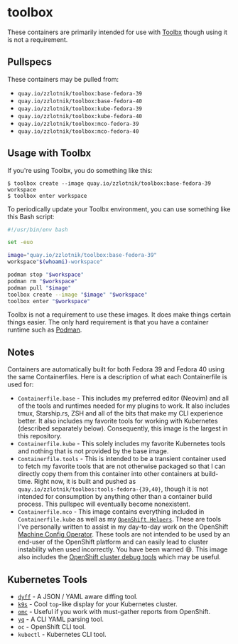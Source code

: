 # toolbox

These containers are primarily intended for use with
[Toolbx](https://github.com/containers/toolbox) though using it is not a
requirement.

## Pullspecs

These containers may be pulled from:

- `quay.io/zzlotnik/toolbox:base-fedora-39`
- `quay.io/zzlotnik/toolbox:base-fedora-40`
- `quay.io/zzlotnik/toolbox:kube-fedora-39`
- `quay.io/zzlotnik/toolbox:kube-fedora-40`
- `quay.io/zzlotnik/toolbox:mco-fedora-39`
- `quay.io/zzlotnik/toolbox:mco-fedora-40`


## Usage with Toolbx

If you're using Toolbx, you do something like this:

```console
$ toolbox create --image quay.io/zzlotnik/toolbox:base-fedora-39 workspace
$ toolbox enter workspace
```

To periodically update your Toolbx environment, you can use something like this
Bash script:

```bash
#!/usr/bin/env bash

set -euo

image="quay.io/zzlotnik/toolbox:base-fedora-39"
workspace"$(whoami)-workspace"

podman stop "$workspace"
podman rm "$workspace"
podman pull "$image"
toolbox create --image "$image" "$workspace"
toolbox enter "$workspace"
```

Toolbx is not a requirement to use these images. It does make things certain
things easier. The only hard requirement is that you have a container runtime
such as [Podman](https://podman.io).

## Notes

Containers are automatically built for both Fedora 39 and Fedora 40 using the
same Containerfiles. Here is a description of what each Containerfile is used
for:

- `Containerfile.base` - This includes my preferred editor (Neovim) and all of
  the tools and runtimes needed for my plugins to work. It also includes tmux,
  Starship.rs, ZSH and all of the bits that make my CLI experience better. It
  also includes my favorite tools for working with Kubernetes (described
  separately below). Consequently, this image is the largest in this repository.
- `Containerfile.kube` - This solely includes my favorite Kubernetes tools and
  nothing that is not provided by the base image.
- `Containerfile.tools` - This is intended to be a transient container used to
  fetch my favorite tools that are not otherwise packaged so that I can
  directly copy them from this container into other containers at build-time.
  Right now, it is built and pushed as
  `quay.io/zzlotnik/toolbos:tools-fedora-{39,40}`, though it is not intended
  for consumption by anything other than a container build process. This
  pullspec will eventually become nonexistent.
- `Containerfile.mco` - This image contains everything included in
  `Containerfile.kube` as well as my [`OpenShift Helpers`](https://github.com/cheesesashimi/zacks-openshift-helpers). These
  are tools I've personally written to assist in my day-to-day work on the
  OpenShift [Machine Config Operator](https://github.com/openshift/machine-config-operator). These tools
  are not intended to be used by an end-user of the OpenShift platform and can
  easily lead to cluster instability when used incorrectly. You have been
  warned :smile:. This image also includes the [OpenShift cluster debug
  tools](https://github.com/openshift/cluster-debug-tools) which may be useful.

## Kubernetes Tools

- [`dyff`](https://github.com/homeport/dyff) - A JSON / YAML aware diffing tool.
- [`k9s`](https://github.com/derailed/k9s) - Cool `top`-like display for your Kubernetes cluster.
- [`omc`](https://github.com/gmeghnani/omc) - Useful if you work with must-gather reports from OpenShift.
- [`yq`](https://github.com/mikefarah/yq) - A CLI YAML parsing tool.
- `oc` - OpenShift CLI tool.
- `kubectl` - Kubernetes CLI tool.

